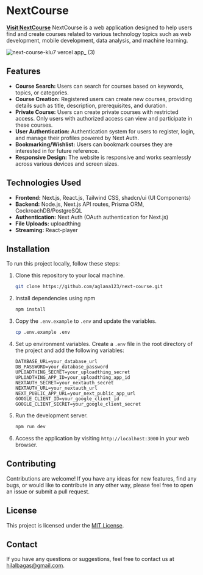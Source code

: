 # NextCourse
**[Visit NextCourse](https://next-course-klu7.vercel.app/)**
NextCourse is a web application designed to help users find and create courses related to various technology topics such as web development, mobile development, data analysis, and machine learning.

![next-course-klu7 vercel app_ (3)](https://github.com/aglana123/next-course/assets/131781656/33a355e2-d01b-48e3-8902-4f97326fc9fe)

## Features

- **Course Search:** Users can search for courses based on keywords, topics, or categories.
- **Course Creation:** Registered users can create new courses, providing details such as title, description, prerequisites, and duration.
- **Private Course:** Users can create private courses with restricted access. Only users with authorized access can view and participate in these courses.
- **User Authentication:** Authentication system for users to register, login, and manage their profiles powered by Next Auth.
- **Bookmarking/Wishlist:** Users can bookmark courses they are interested in for future reference.
- **Responsive Design:** The website is responsive and works seamlessly across various devices and screen sizes.

## Technologies Used

- **Frontend:** Next.js, React.js, Tailwind CSS, shadcn/ui (UI Components)
- **Backend:** Node.js, Next.js API routes, Prisma ORM, CockroachDB/PostgreSQL
- **Authentication:** Next Auth (OAuth authentication for Next.js)
- **File Uploads:** uploadthing
- **Streaming:** React-player

## Installation

To run this project locally, follow these steps:

1. Clone this repository to your local machine.
    ```bash
    git clone https://github.com/aglana123/next-course.git
    ```
    
2. Install dependencies using npm

   ```bash
   npm install
   ```

3. Copy the `.env.example` to `.env` and update the variables.

   ```bash
   cp .env.example .env
   
4. Set up environment variables. Create a `.env` file in the root directory of the project and add the following variables:
    ```plaintext
    DATABASE_URL=your_database_url
    DB_PASSWORD=your_database_password
    UPLOADTHING_SECRET=your_uploadthing_secret
    UPLOADTHING_APP_ID=your_uploadthing_app_id
    NEXTAUTH_SECRET=your_nextauth_secret
    NEXTAUTH_URL=your_nextauth_url
    NEXT_PUBLIC_APP_URL=your_next_public_app_url
    GOOGLE_CLIENT_ID=your_google_client_id
    GOOGLE_CLIENT_SECRET=your_google_client_secret
    ```

5. Run the development server.
    ```bash
    npm run dev
    ```

6. Access the application by visiting `http://localhost:3000` in your web browser.

## Contributing

Contributions are welcome! If you have any ideas for new features, find any bugs, or would like to contribute in any other way, please feel free to open an issue or submit a pull request.

## License

This project is licensed under the [MIT License](LICENSE).

## Contact

If you have any questions or suggestions, feel free to contact us at [hilalbagas@gmail.com](mailto:hilalbagas@gmail.com).


